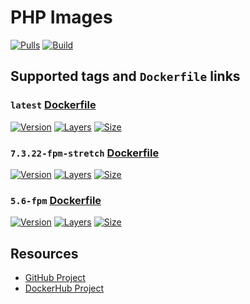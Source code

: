 # PHP Images

[![Pulls](https://img.shields.io/docker/pulls/cornernote/php.svg?style=flat-square)](https://hub.docker.com/r/cornernote/php/) [![Build](https://img.shields.io/docker/build/cornernote/php.svg?style=flat-square)](https://hub.docker.com/r/cornernote/php/)


## Supported tags and `Dockerfile` links

### `latest` [Dockerfile](https://github.com/cornernote/docker-php/blob/master/Dockerfile)

[![Version](https://img.shields.io/badge/version-latest-blue.svg?style=flat-square)](https://github.com/cornernote/docker-php) [![Layers](https://img.shields.io/microbadger/layers/cornernote/php/latest.svg?style=flat-square)](https://hub.docker.com/r/cornernote/php/) [![Size](https://img.shields.io/microbadger/image-size/cornernote/php/latest.svg?style=flat-square)](https://hub.docker.com/r/cornernote/php/)

### `7.3.22-fpm-stretch` [Dockerfile](https://github.com/cornernote/docker-php/blob/7.3.22-fpm-stretch/Dockerfile)

[![Version](https://img.shields.io/badge/version-7.3.22--fpm--stretch-blue.svg?style=flat-square)](https://github.com/cornernote/docker-php/tree/7.3.22-fpm-stretch) [![Layers](https://img.shields.io/microbadger/layers/cornernote/php/7.3.22-fpm-stretch.svg?style=flat-square)](https://hub.docker.com/r/cornernote/php/) [![Size](https://img.shields.io/microbadger/image-size/cornernote/php/7.3.22-fpm-stretch.svg?style=flat-square)](https://hub.docker.com/r/cornernote/php/)

### `5.6-fpm` [Dockerfile](https://github.com/cornernote/docker-php/blob/5.6-fpm/Dockerfile)

[![Version](https://img.shields.io/badge/version-5.6--fpm-blue.svg?style=flat-square)](https://github.com/cornernote/docker-php/tree/5.6-fpm) [![Layers](https://img.shields.io/microbadger/layers/cornernote/php/5.6-fpm.svg?style=flat-square)](https://hub.docker.com/r/cornernote/php/) [![Size](https://img.shields.io/microbadger/image-size/cornernote/php/5.6-fpm.svg?style=flat-square)](https://hub.docker.com/r/cornernote/php/)


## Resources

* [GitHub Project](https://github.com/cornernote/docker-php)
* [DockerHub Project](https://hub.docker.com/r/cornernote/php/)
